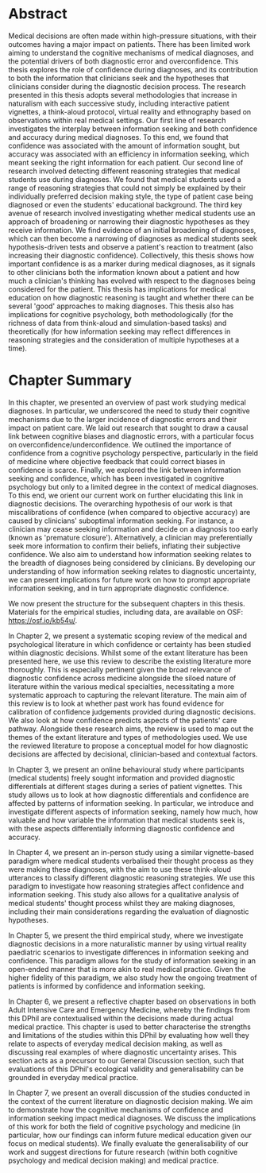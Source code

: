 # Abstract

Medical decisions are often made within high-pressure situations, with their outcomes having a major impact on patients. There has been limited work aiming to understand the cognitive mechanisms of medical diagnoses, and the potential drivers of both diagnostic error and overconfidence. This thesis explores the role of confidence during diagnoses, and its contribution to both the information that clinicians seek and the hypotheses that clinicians consider during the diagnostic decision process. The research presented in this thesis adopts several methodologies that increase in naturalism with each successive study, including interactive patient vignettes, a think-aloud protocol, virtual reality and ethnography based on observations within real medical settings. Our first line of research investigates the interplay between information seeking and both confidence and accuracy during medical diagnoses. To this end, we found that confidence was associated with the amount of information sought, but accuracy was associated with an efficiency in information seeking, which meant seeking the right information for each patient. Our second line of research involved detecting different reasoning strategies that medical students use during diagnoses. We found that medical students used a range of reasoning strategies that could not simply be explained by their individually preferred decision making style, the type of patient case being diagnosed or even the students' educational background. The third key avenue of research involved investigating whether medical students use an approach of broadening or narrowing their diagnostic hypotheses as they receive information. We find evidence of an initial broadening of diagnoses, which can then become a narrowing of diagnoses as medical students seek hypothesis-driven tests and observe a patient's reaction to treatment (also increasing their diagnostic confidence). Collectively, this thesis shows how important confidence is as a marker during medical diagnoses, as it signals to other clinicians both the information known about a patient and how much a clinician's thinking has evolved with respect to the diagnoses being considered for the patient. This thesis has implications for medical education on how diagnostic reasoning is taught and whether there can be several 'good' approaches to making diagnoses. This thesis also has implications for cognitive psychology, both methodologically (for the richness of data from think-aloud and simulation-based tasks) and theoretically (for how information seeking may reflect differences in reasoning strategies and the consideration of multiple hypotheses at a time).

# Chapter Summary

In this chapter, we presented an overview of past work studying medical diagnoses. In particular, we underscored the need to study their cognitive mechanisms due to the larger incidence of diagnostic errors and their impact on patient care. We laid out research that sought to draw a causal link between cognitive biases and diagnostic errors, with a particular focus on overconfidence/underconfidence. We outlined the importance of confidence from a cognitive psychology perspective, particularly in the field of medicine where objective feedback that could correct biases in confidence is scarce. Finally, we explored the link between information seeking and confidence, which has been investigated in cognitive psychology but only to a limited degree in the context of medical diagnoses. To this end, we orient our current work on further elucidating this link in diagnostic decisions. The overarching hypothesis of our work is that miscalibrations of confidence (when compared to objective accuracy) are caused by clinicians' suboptimal information seeking. For instance, a clinician may cease seeking information and decide on a diagnosis too early (known as 'premature closure'). Alternatively, a clinician may preferentially seek more information to confirm their beliefs, inflating their subjective confidence. We also aim to understand how information seeking relates to the breadth of diagnoses being considered by clinicians. By developing our understanding of how information seeking relates to diagnostic uncertainty, we can present implications for future work on how to prompt appropriate information seeking, and in turn appropriate diagnostic confidence.

We now present the structure for the subsequent chapters in this thesis. Materials for the empirical studies, including data, are available on OSF: https://osf.io/kb54u/.

In Chapter 2, we present a systematic scoping review of the medical and psychological literature in which confidence or certainty has been studied within diagnostic decisions. Whilst some of the extant literature has been presented here, we use this review to describe the existing literature more thoroughly. This is especially pertinent given the broad relevance of diagnostic confidence across medicine alongside the siloed nature of literature within the various medical specialties, necessitating a more systematic approach to capturing the relevant literature. The main aim of this review is to look at whether past work has found evidence for calibration of confidence judgements provided during diagnostic decisions. We also look at how confidence predicts aspects of the patients' care pathway. Alongside these research aims, the review is used to map out the themes of the extant literature and types of methodologies used. We use the reviewed literature to propose a conceptual model for how diagnostic decisions are affected by decisional, clinician-based and contextual factors.

In Chapter 3, we present an online behavioural study where participants (medical students) freely sought information and provided diagnostic differentials at different stages during a series of patient vignettes. This study allows us to look at how diagnostic differentials and confidence are affected by patterns of information seeking. In particular, we introduce and investigate different aspects of information seeking, namely how much, how valuable and how variable the information that medical students seek is, with these aspects differentially informing diagnostic confidence and accuracy.

In Chapter 4, we present an in-person study using a similar vignette-based paradigm where medical students verbalised their thought process as they were making these diagnoses, with the aim to use these think-aloud utterances to classify different diagnostic reasoning strategies. We use this paradigm to investigate how reasoning strategies affect confidence and information seeking. This study also allows for a qualitative analysis of medical students' thought process whilst they are making diagnoses, including their main considerations regarding the evaluation of diagnostic hypotheses.

In Chapter 5, we present the third empirical study, where we investigate diagnostic decisions in a more naturalistic manner by using virtual reality paediatric scenarios to investigate differences in information seeking and confidence. This paradigm allows for the study of information seeking in an open-ended manner that is more akin to real medical practice. Given the higher fidelity of this paradigm, we also study how the ongoing treatment of patients is informed by confidence and information seeking.

In Chapter 6, we present a reflective chapter based on observations in both Adult Intensive Care and Emergency Medicine, whereby the findings from this DPhil are contextualised within the decisions made during actual medical practice. This chapter is used to better characterise the strengths and limitations of the studies within this DPhil by evaluating how well they relate to aspects of everyday medical decision making, as well as discussing real examples of where diagnostic uncertainty arises. This section acts as a precursor to our General Discussion section, such that evaluations of this DPhil's ecological validity and generalisability can be grounded in everyday medical practice.

In Chapter 7, we present an overall discussion of the studies conducted in the context of the current literature on diagnostic decision making. We aim to demonstrate how the cognitive mechanisms of confidence and information seeking impact medical diagnoses. We discuss the implications of this work for both the field of cognitive psychology and medicine (in particular, how our findings can inform future medical education given our focus on medical students). We finally evaluate the generalisability of our work and suggest directions for future research (within both cognitive psychology and medical decision making) and medical practice.
